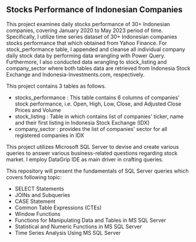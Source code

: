 ## Stocks Performance of Indonesian Companies
This project examines daily stocks performance of 30+ Indonesian companies, covering January 2020 to May 2023 period of time. Specifically, I utilize time series dataset of 30+ Indonesian companies stocks performance that which obtained from Yahoo Finance. For stock_performance table, I appended and cleanse all individual company daily stock data by performing data wrangling with Power Query. Furthermore, I also conducted data wrangling to stock_listing and company_sector where both tables data are retrieved from Indonesia Stock Exchange and Indonesia-Investments.com, respectively.

This project contains 3 tables as follows.
+ stocks_performance    : This table contains 6 columns of companies' stock performance, i.e. Open, High, Low, Close, and Adjusted Close Prices and Volume
+ stock_listing         : Table in which contains list of companies' ticker, name and their first listing in Indonesia Stock Exchange (IDX)
+ company_sector        : provides the list of companies' sector for all registered companies in IDX

This project utilizes Microsoft SQL Server to devise and create various queries to answer various business-related questions regarding stock market. I employ DataGrip IDE as main driver in crafting queries.

This repository will present the fundamentals of SQL Server queries which covers following topic:
+ SELECT Statements
+ JOINs and Subqueries
+ CASE Statement
+ Common Table Expressions (CTEs)
+ Window Functions
+ Functions for Manipulating Data and Tables in MS SQL Server
+ Statistical and Numeric Functions in MS SQL Server
+ Time Series Analysis Using MS SQL Server
